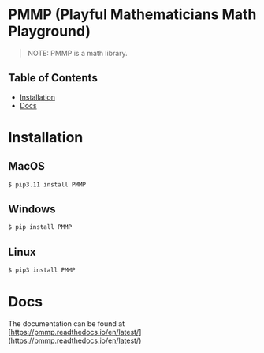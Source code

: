 # PMMP (Playful Mathematicians Math Playground)
> NOTE: PMMP is a math library.

## Table of Contents
 - [Installation](#Installation)
 - [Docs](#Docs)


# Installation 
## MacOS
```bash
$ pip3.11 install PMMP
```
## Windows
```bash
$ pip install PMMP
```
## Linux
```bash
$ pip3 install PMMP
```

# Docs
The documentation can be found at [https://pmmp.readthedocs.io/en/latest/](https://pmmp.readthedocs.io/en/latest/)

